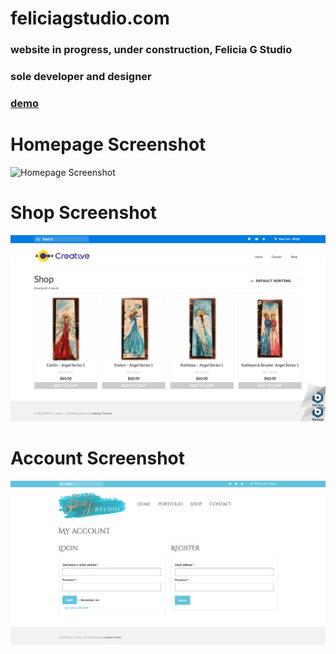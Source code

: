 # feliciagstudio.com
### website in progress, under construction, Felicia G Studio
### sole developer and designer

### [demo](https://www.feliciagstudio.com)  
#
# Homepage Screenshot
![Homepage Screenshot](sampleHome.png?raw=true "Felicia G. Studio Homepage")
#
# Shop Screenshot
![Shop Screenshot](sampleShop.png?raw=true "Felicia G. Studio Shop page")
#
# Account Screenshot
![Account Screenshot](sampleAccount.png?raw=true "Felicia G. Studio Account page")





